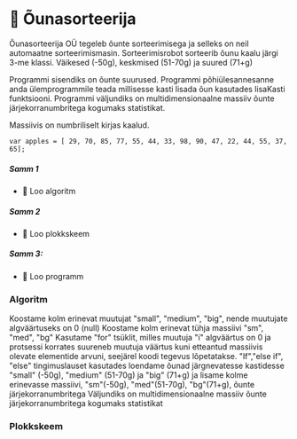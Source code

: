# 	:green_apple: Õunasorteerija

Õunasorteerija OÜ tegeleb õunte sorteerimisega ja selleks on neil automaatne sorteerimismasin. Sorteerimisrobot sorteerib õunu kaalu järgi 3-me klassi.
Väikesed (-50g), keskmised (51-70g) ja suured (71+g)

Programmi sisendiks on õunte suurused.
Programmi põhiülesannesanne anda ülemprogrammile teada millisesse kasti lisada õun kasutades lisaKasti funktsiooni.
Programmi väljundiks on multidimensionaalne massiiv õunte järjekorranumbritega kogumaks statistikat.

Massiivis on numbriliselt kirjas kaalud.
```
var apples = [ 29, 70, 85, 77, 55, 44, 33, 98, 90, 47, 22, 44, 55, 37, 65];
```

##### Samm 1
  * :apple: Loo algoritm
##### Samm 2
  * :apple: Loo plokkskeem
##### Samm 3:
  * :apple: Loo programm

### Algoritm

Koostame kolm erinevat muutujat "small", "medium", "big", nende muutujate algväärtuseks on 0 (null)
Koostame kolm erinevat tühja massiivi "sm", "med", "bg"
Kasutame "for" tsüklit, milles muutuja "i" algväärtus on 0 ja protsessi korrates suureneb muutuja väärtus kuni etteantud massiivis olevate elementide arvuni, seejärel koodi tegevus lõpetatakse.
"If","else if", "else" tingimuslauset kasutades loendame õunad järgnevatesse kastidesse "small" (-50g), "medium" (51-70g) ja "big" (71+g) ja lisame kolme erinevasse massiivi, "sm"(-50g), "med"(51-70g), "bg"(71+g), õunte järjekorranumbritega
Väljundiks on multidimensionaalne massiiv õunte järjekorranumbritega kogumaks statistikat

### Plokkskeem

